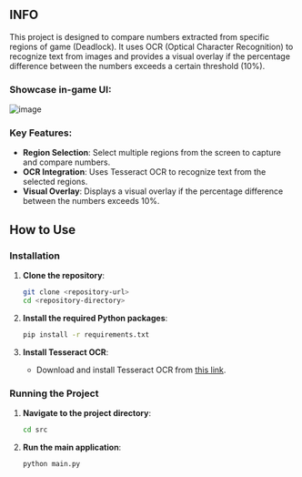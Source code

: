 ## INFO

This project is designed to compare numbers extracted from specific regions of game (Deadlock). It uses OCR (Optical Character Recognition) to recognize text from images and provides a visual overlay if the percentage difference between the numbers exceeds a certain threshold (10%).

### Showcase in-game UI:

![image](https://github.com/user-attachments/assets/983a89af-4831-4835-8245-d0487580c395)


### Key Features:
- **Region Selection**: Select multiple regions from the screen to capture and compare numbers.
- **OCR Integration**: Uses Tesseract OCR to recognize text from the selected regions.
- **Visual Overlay**: Displays a visual overlay if the percentage difference between the numbers exceeds 10%.

## How to Use

### Installation

1. **Clone the repository**:
    ```sh
    git clone <repository-url>
    cd <repository-directory>
    ```

2. **Install the required Python packages**:
    ```sh
    pip install -r requirements.txt
    ```

3. **Install Tesseract OCR**:
    - Download and install Tesseract OCR from [this link](https://github.com/UB-Mannheim/tesseract/wiki).

### Running the Project

1. **Navigate to the project directory**:
    ```sh
    cd src
    ```

2. **Run the main application**:
    ```sh
    python main.py
    ```
